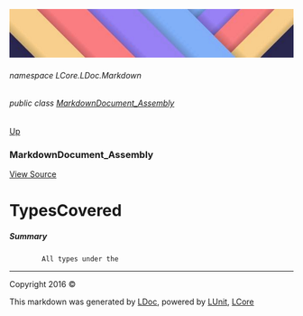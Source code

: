 ![](../Content/LDoc-banner-small.png "")

###### namespace LCore.LDoc.Markdown

###### public class [MarkdownDocument_Assembly](MarkdownDocument_Assembly.md)
[Up](MarkdownDocument_Assembly.md)

### MarkdownDocument_Assembly
[View Source](../Markdown/Generators/MarkdownDocument_Assembly.cs)

# TypesCovered

##### Summary

            All types under the 



---

Copyright 2016 &copy; [](../../README.md) [](../../TableOfContents.md)

This markdown was generated by [LDoc](https://github.com/CodeSingularity/LDoc), powered by [LUnit](https://github.com/CodeSingularity/LUnit), [LCore](https://github.com/CodeSingularity/LCore)
